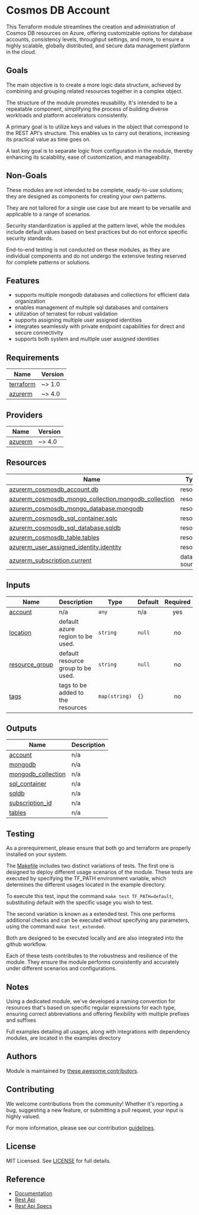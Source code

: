 # Cosmos DB Account

This Terraform module streamlines the creation and administration of Cosmos DB resources on Azure, offering customizable options for database accounts, consistency levels, throughput settings, and more, to ensure a highly scalable, globally distributed, and secure data management platform in the cloud.

## Goals

The main objective is to create a more logic data structure, achieved by combining and grouping related resources together in a complex object.

The structure of the module promotes reusability. It's intended to be a repeatable component, simplifying the process of building diverse workloads and platform accelerators consistently.

A primary goal is to utilize keys and values in the object that correspond to the REST API's structure. This enables us to carry out iterations, increasing its practical value as time goes on.

A last key goal is to separate logic from configuration in the module, thereby enhancing its scalability, ease of customization, and manageability.

## Non-Goals

These modules are not intended to be complete, ready-to-use solutions; they are designed as components for creating your own patterns.

They are not tailored for a single use case but are meant to be versatile and applicable to a range of scenarios.

Security standardization is applied at the pattern level, while the modules include default values based on best practices but do not enforce specific security standards.

End-to-end testing is not conducted on these modules, as they are individual components and do not undergo the extensive testing reserved for complete patterns or solutions.

## Features

- supports multiple mongodb databases and collections for efficient data organization
- enables management of multiple sql databases and containers
- utilization of terratest for robust validation
- supports assigning multiple user assigned identities
- integrates seamlessly with private endpoint capabilities for direct and secure connectivity
- supports both system and multiple user assigned identities

<!-- BEGIN_TF_DOCS -->
## Requirements

| Name | Version |
|------|---------|
| <a name="requirement_terraform"></a> [terraform](#requirement\_terraform) | ~> 1.0 |
| <a name="requirement_azurerm"></a> [azurerm](#requirement\_azurerm) | ~> 4.0 |

## Providers

| Name | Version |
|------|---------|
| <a name="provider_azurerm"></a> [azurerm](#provider\_azurerm) | ~> 4.0 |

## Resources

| Name | Type |
|------|------|
| [azurerm_cosmosdb_account.db](https://registry.terraform.io/providers/hashicorp/azurerm/latest/docs/resources/cosmosdb_account) | resource |
| [azurerm_cosmosdb_mongo_collection.mongodb_collection](https://registry.terraform.io/providers/hashicorp/azurerm/latest/docs/resources/cosmosdb_mongo_collection) | resource |
| [azurerm_cosmosdb_mongo_database.mongodb](https://registry.terraform.io/providers/hashicorp/azurerm/latest/docs/resources/cosmosdb_mongo_database) | resource |
| [azurerm_cosmosdb_sql_container.sqlc](https://registry.terraform.io/providers/hashicorp/azurerm/latest/docs/resources/cosmosdb_sql_container) | resource |
| [azurerm_cosmosdb_sql_database.sqldb](https://registry.terraform.io/providers/hashicorp/azurerm/latest/docs/resources/cosmosdb_sql_database) | resource |
| [azurerm_cosmosdb_table.tables](https://registry.terraform.io/providers/hashicorp/azurerm/latest/docs/resources/cosmosdb_table) | resource |
| [azurerm_user_assigned_identity.identity](https://registry.terraform.io/providers/hashicorp/azurerm/latest/docs/resources/user_assigned_identity) | resource |
| [azurerm_subscription.current](https://registry.terraform.io/providers/hashicorp/azurerm/latest/docs/data-sources/subscription) | data source |

## Inputs

| Name | Description | Type | Default | Required |
|------|-------------|------|---------|:--------:|
| <a name="input_account"></a> [account](#input\_account) | n/a | `any` | n/a | yes |
| <a name="input_location"></a> [location](#input\_location) | default azure region to be used. | `string` | `null` | no |
| <a name="input_resource_group"></a> [resource\_group](#input\_resource\_group) | default resource group to be used. | `string` | `null` | no |
| <a name="input_tags"></a> [tags](#input\_tags) | tags to be added to the resources | `map(string)` | `{}` | no |

## Outputs

| Name | Description |
|------|-------------|
| <a name="output_account"></a> [account](#output\_account) | n/a |
| <a name="output_mongodb"></a> [mongodb](#output\_mongodb) | n/a |
| <a name="output_mongodb_collection"></a> [mongodb\_collection](#output\_mongodb\_collection) | n/a |
| <a name="output_sql_container"></a> [sql\_container](#output\_sql\_container) | n/a |
| <a name="output_sqldb"></a> [sqldb](#output\_sqldb) | n/a |
| <a name="output_subscription_id"></a> [subscription\_id](#output\_subscription\_id) | n/a |
| <a name="output_tables"></a> [tables](#output\_tables) | n/a |
<!-- END_TF_DOCS -->

## Testing

As a prerequirement, please ensure that both go and terraform are properly installed on your system.

The [Makefile](Makefile) includes two distinct variations of tests. The first one is designed to deploy different usage scenarios of the module. These tests are executed by specifying the TF_PATH environment variable, which determines the different usages located in the example directory.

To execute this test, input the command ```make test TF_PATH=default```, substituting default with the specific usage you wish to test.

The second variation is known as a extended test. This one performs additional checks and can be executed without specifying any parameters, using the command ```make test_extended```.

Both are designed to be executed locally and are also integrated into the github workflow.

Each of these tests contributes to the robustness and resilience of the module. They ensure the module performs consistently and accurately under different scenarios and configurations.

## Notes

Using a dedicated module, we've developed a naming convention for resources that's based on specific regular expressions for each type, ensuring correct abbreviations and offering flexibility with multiple prefixes and suffixes

Full examples detailing all usages, along with integrations with dependency modules, are located in the examples directory

## Authors

Module is maintained by [these awesome contributors](https://github.com/cloudnationhq/terraform-azure-cosmosdb/graphs/contributors).

## Contributing

We welcome contributions from the community! Whether it's reporting a bug, suggesting a new feature, or submitting a pull request, your input is highly valued.

For more information, please see our contribution [guidelines](./CONTRIBUTING.md).

## License

MIT Licensed. See [LICENSE](./LICENSE) for full details.

## Reference

- [Documentation](https://learn.microsoft.com/en-us/azure/cosmos-db/)
- [Rest Api](https://learn.microsoft.com/en-us/rest/api/cosmos-db/)
- [Rest Api Specs](https://github.com/Azure/azure-rest-api-specs/tree/main/specification/cosmos-db)
